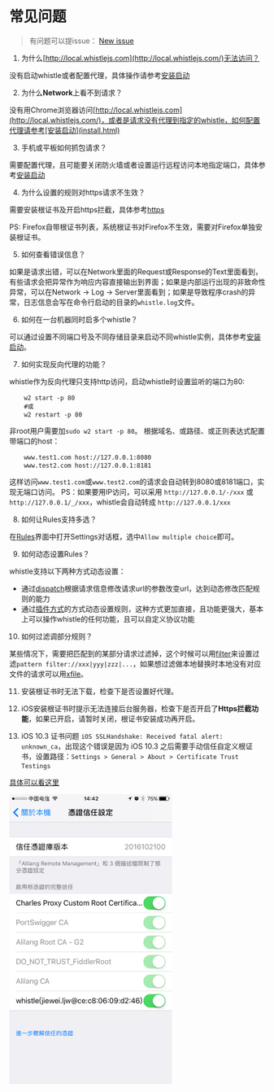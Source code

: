 # 常见问题

> 有问题可以提issue： [New issue](https://github.com/avwo/whistle/issues/new)

1. 为什么[http://local.whistlejs.com](http://local.whistlejs.com/)无法访问？

 没有启动whistle或者配置代理，具体操作请参考[安装启动](install.html)

2. 为什么**Network**上看不到请求？

 没有用Chrome浏览器访问[http://local.whistlejs.com](http://local.whistlejs.com/)，或者是请求没有代理到指定的whistle，如何配置代理请参考[安装启动](install.html)

3. 手机或平板如何抓包请求？

 需要配置代理，且可能要关闭防火墙或者设置运行远程访问本地指定端口，具体参考[安装启动](install.html)

4. 为什么设置的规则对https请求不生效？

 需要安装根证书及开启https拦截，具体参考[https](webui/https.html)

 PS: Firefox自带根证书列表，系统根证书对Firefox不生效，需要对Firefox单独安装根证书。

5. 如何查看错误信息？

 如果是请求出错，可以在Network里面的Request或Response的Text里面看到，有些请求会把异常作为响应内容直接输出到界面；如果是内部运行出现的非致命性异常，可以在Network -> Log -> Server里面看到；如果是导致程序crash的异常，日志信息会写在命令行启动的目录的`whistle.log`文件。

6. 如何在一台机器同时启多个whistle？

 可以通过设置不同端口号及不同存储目录来启动不同whistle实例，具体参考[安装启动](install.html)。

7. 如何实现反向代理的功能？

 whistle作为反向代理只支持http访问，启动whistle时设置监听的端口为80:

		w2 start -p 80
		#或
		w2 restart -p 80


 非root用户需要加`sudo w2 start -p 80`。
 ​
 根据域名、或路径、或正则表达式配置带端口的host：

		www.test1.com host://127.0.0.1:8080
		www.test2.com host://127.0.0.1:8181

 这样访问`www.test1.com`或`www.test2.com`的请求会自动转到8080或8181端口，实现无端口访问。
PS：如果要用IP访问，可以采用 `http://127.0.0.1/-/xxx` 或 `http://127.0.0.1/_/xxx`，whistle会自动转成 `http://127.0.0.1/xxx`

8. 如何让Rules支持多选？

 在[Rules](webui/rules.html)界面中打开Settings对话框，选中`Allow multiple choice`即可。

9. 如何动态设置Rules？

  whistle支持以下两种方式动态设置：

  - 通过[dispatch](rules/dispatch.html)根据请求信息修改请求url的参数改变url，达到动态修改匹配规则的能力
  - 通过[插件方式](plugins/plugins.html)的方式动态设置规则，这种方式更加直接，且功能更强大，基本上可以操作whistle的任何功能，且可以自定义协议功能

10. 如何过滤调部分规则？

 某些情况下，需要把匹配到的某部分请求过滤掉，这个时候可以用[filter](rules/filter.html)来设置过滤`pattern filter://xxx|yyy|zzz|...`，如果想过滤做本地替换时本地没有对应文件的请求可以用[xfile](rules/rule/xfile.html)。

11. 安装根证书时无法下载，检查下是否设置好代理。

12. iOS安装根证书时提示无法连接后台服务器，检查下是否开启了**Https拦截功能**，如果已开启，请暂时关闭，根证书安装成功再开启。

13. iOS 10.3 证书问题
  `iOS SSLHandshake: Received fatal alert: unknown_ca`，出现这个错误是因为 iOS 10.3 之后需要手动信任自定义根证书，设置路径：`Settings > General > About > Certificate Trust Testings`

  [具体可以看这里](http://www.neglectedpotential.com/2017/04/trusting-custom-root-certificates-on-ios-10-3/)

  <img src="img/ios10.3_ca.PNG" width="320">
